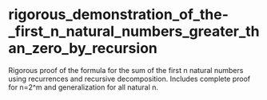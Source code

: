 # rigorous_demonstration_of_the-_first_n_natural_numbers_greater_than_zero_by_recursion
Rigorous proof of the formula for the sum of the first n natural numbers using recurrences and recursive decomposition. Includes complete proof for n=2^m and generalization for all natural n.

